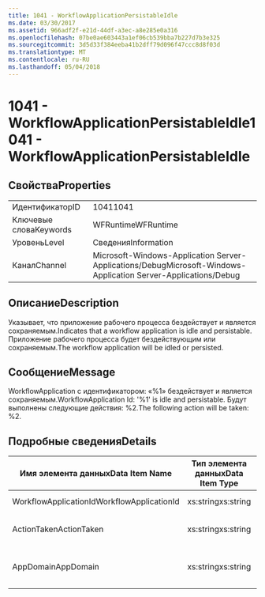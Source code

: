 ```yaml
---
title: 1041 - WorkflowApplicationPersistableIdle
ms.date: 03/30/2017
ms.assetid: 966adf2f-e21d-44df-a3ec-a8e285e0a316
ms.openlocfilehash: 07be0ae603443a1ef06cb539bba7b227d7b3e325
ms.sourcegitcommit: 3d5d33f384eeba41b2dff79d096f47ccc8d8f03d
ms.translationtype: MT
ms.contentlocale: ru-RU
ms.lasthandoff: 05/04/2018
---
```

# <a name="1041---workflowapplicationpersistableidle"></a><span data-ttu-id="9bc50-102">1041 - WorkflowApplicationPersistableIdle</span><span class="sxs-lookup"><span data-stu-id="9bc50-102">1041 - WorkflowApplicationPersistableIdle</span></span>
## <a name="properties"></a><span data-ttu-id="9bc50-103">Свойства</span><span class="sxs-lookup"><span data-stu-id="9bc50-103">Properties</span></span>  
  
|||  
|-|-|  
|<span data-ttu-id="9bc50-104">Идентификатор</span><span class="sxs-lookup"><span data-stu-id="9bc50-104">ID</span></span>|<span data-ttu-id="9bc50-105">1041</span><span class="sxs-lookup"><span data-stu-id="9bc50-105">1041</span></span>|  
|<span data-ttu-id="9bc50-106">Ключевые слова</span><span class="sxs-lookup"><span data-stu-id="9bc50-106">Keywords</span></span>|<span data-ttu-id="9bc50-107">WFRuntime</span><span class="sxs-lookup"><span data-stu-id="9bc50-107">WFRuntime</span></span>|  
|<span data-ttu-id="9bc50-108">Уровень</span><span class="sxs-lookup"><span data-stu-id="9bc50-108">Level</span></span>|<span data-ttu-id="9bc50-109">Сведения</span><span class="sxs-lookup"><span data-stu-id="9bc50-109">Information</span></span>|  
|<span data-ttu-id="9bc50-110">Канал</span><span class="sxs-lookup"><span data-stu-id="9bc50-110">Channel</span></span>|<span data-ttu-id="9bc50-111">Microsoft-Windows-Application Server-Applications/Debug</span><span class="sxs-lookup"><span data-stu-id="9bc50-111">Microsoft-Windows-Application Server-Applications/Debug</span></span>|  
  
## <a name="description"></a><span data-ttu-id="9bc50-112">Описание</span><span class="sxs-lookup"><span data-stu-id="9bc50-112">Description</span></span>  
 <span data-ttu-id="9bc50-113">Указывает, что приложение рабочего процесса бездействует и является сохраняемым.</span><span class="sxs-lookup"><span data-stu-id="9bc50-113">Indicates that a workflow application is idle and persistable.</span></span> <span data-ttu-id="9bc50-114">Приложение рабочего процесса будет бездействующим или сохраняемым.</span><span class="sxs-lookup"><span data-stu-id="9bc50-114">The workflow application will be idled or persisted.</span></span>  
  
## <a name="message"></a><span data-ttu-id="9bc50-115">Сообщение</span><span class="sxs-lookup"><span data-stu-id="9bc50-115">Message</span></span>  
 <span data-ttu-id="9bc50-116">WorkflowApplication с идентификатором: «%1» бездействует и является сохраняемым.</span><span class="sxs-lookup"><span data-stu-id="9bc50-116">WorkflowApplication Id: '%1' is idle and persistable.</span></span>  <span data-ttu-id="9bc50-117">Будут выполнены следующие действия: %2.</span><span class="sxs-lookup"><span data-stu-id="9bc50-117">The following action will be taken: %2.</span></span>  
  
## <a name="details"></a><span data-ttu-id="9bc50-118">Подробные сведения</span><span class="sxs-lookup"><span data-stu-id="9bc50-118">Details</span></span>  
  
|<span data-ttu-id="9bc50-119">Имя элемента данных</span><span class="sxs-lookup"><span data-stu-id="9bc50-119">Data Item Name</span></span>|<span data-ttu-id="9bc50-120">Тип элемента данных</span><span class="sxs-lookup"><span data-stu-id="9bc50-120">Data Item Type</span></span>|<span data-ttu-id="9bc50-121">Описание</span><span class="sxs-lookup"><span data-stu-id="9bc50-121">Description</span></span>|  
|--------------------|--------------------|-----------------|  
|<span data-ttu-id="9bc50-122">WorkflowApplicationId</span><span class="sxs-lookup"><span data-stu-id="9bc50-122">WorkflowApplicationId</span></span>|<span data-ttu-id="9bc50-123">xs:string</span><span class="sxs-lookup"><span data-stu-id="9bc50-123">xs:string</span></span>|<span data-ttu-id="9bc50-124">Идентификатор приложения рабочего процесса</span><span class="sxs-lookup"><span data-stu-id="9bc50-124">The workflow application id</span></span>|  
|<span data-ttu-id="9bc50-125">ActionTaken</span><span class="sxs-lookup"><span data-stu-id="9bc50-125">ActionTaken</span></span>|<span data-ttu-id="9bc50-126">xs:string</span><span class="sxs-lookup"><span data-stu-id="9bc50-126">xs:string</span></span>|<span data-ttu-id="9bc50-127">Действие, которое будет выполняться в приложении рабочего процесса.</span><span class="sxs-lookup"><span data-stu-id="9bc50-127">The action that will be taken on the workflow application.</span></span>|  
|<span data-ttu-id="9bc50-128">AppDomain</span><span class="sxs-lookup"><span data-stu-id="9bc50-128">AppDomain</span></span>|<span data-ttu-id="9bc50-129">xs:string</span><span class="sxs-lookup"><span data-stu-id="9bc50-129">xs:string</span></span>|<span data-ttu-id="9bc50-130">Строка, возвращаемая AppDomain.CurrentDomain.FriendlyName.</span><span class="sxs-lookup"><span data-stu-id="9bc50-130">The string returned by AppDomain.CurrentDomain.FriendlyName.</span></span>|
